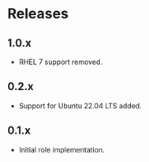 # Releases

## 1.0.x

- RHEL 7 support removed.

## 0.2.x

- Support for Ubuntu 22.04 LTS added.

## 0.1.x

- Initial role implementation.
